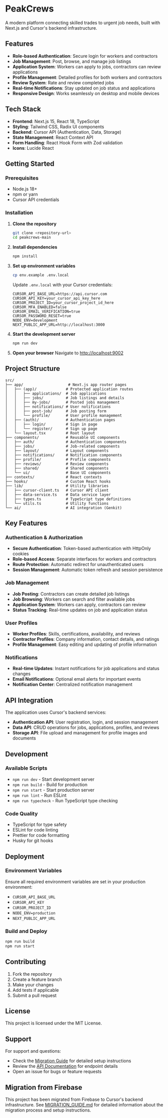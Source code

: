 # PeakCrews

A modern platform connecting skilled trades to urgent job needs, built with Next.js and Cursor's backend infrastructure.

## Features

- **Role-based Authentication**: Secure login for workers and contractors
- **Job Management**: Post, browse, and manage job listings
- **Application System**: Workers can apply to jobs, contractors can review applications
- **Profile Management**: Detailed profiles for both workers and contractors
- **Review System**: Rate and review completed jobs
- **Real-time Notifications**: Stay updated on job status and applications
- **Responsive Design**: Works seamlessly on desktop and mobile devices

## Tech Stack

- **Frontend**: Next.js 15, React 18, TypeScript
- **Styling**: Tailwind CSS, Radix UI components
- **Backend**: Cursor API (Authentication, Data, Storage)
- **State Management**: React Context API
- **Form Handling**: React Hook Form with Zod validation
- **Icons**: Lucide React

## Getting Started

### Prerequisites

- Node.js 18+ 
- npm or yarn
- Cursor API credentials

### Installation

1. **Clone the repository**
   ```bash
   git clone <repository-url>
   cd peakcrews-main
   ```

2. **Install dependencies**
   ```bash
   npm install
   ```

3. **Set up environment variables**
   ```bash
   cp env.example .env.local
   ```
   
   Update `.env.local` with your Cursor credentials:
   ```env
   CURSOR_API_BASE_URL=https://api.cursor.com
   CURSOR_API_KEY=your_cursor_api_key_here
   CURSOR_PROJECT_ID=your_cursor_project_id_here
   CURSOR_MFA_ENABLED=false
   CURSOR_EMAIL_VERIFICATION=true
   CURSOR_PASSWORD_RESET=true
   NODE_ENV=development
   NEXT_PUBLIC_APP_URL=http://localhost:3000
   ```

4. **Start the development server**
   ```bash
   npm run dev
   ```

5. **Open your browser**
   Navigate to [http://localhost:9002](http://localhost:9002)

## Project Structure

```
src/
├── app/                    # Next.js app router pages
│   ├── (app)/             # Protected application routes
│   │   ├── applications/  # Job applications
│   │   ├── jobs/          # Job listings and details
│   │   ├── my-jobs/       # Posted jobs management
│   │   ├── notifications/ # User notifications
│   │   ├── post-job/      # Job posting form
│   │   └── profile/       # User profile management
│   ├── (auth)/            # Authentication pages
│   │   ├── login/         # Sign in page
│   │   └── register/      # Sign up page
│   └── layout.tsx         # Root layout
├── components/            # Reusable UI components
│   ├── auth/              # Authentication components
│   ├── jobs/              # Job-related components
│   ├── layout/            # Layout components
│   ├── notifications/     # Notification components
│   ├── profile/           # Profile components
│   ├── reviews/           # Review components
│   ├── shared/            # Shared components
│   └── ui/                # Base UI components
├── contexts/              # React contexts
├── hooks/                 # Custom React hooks
├── lib/                   # Utility libraries
│   ├── cursor-client.ts   # Cursor API client
│   ├── data-service.ts    # Data service layer
│   ├── types.ts           # TypeScript type definitions
│   └── utils.ts           # Utility functions
└── ai/                    # AI integration (Genkit)
```

## Key Features

### Authentication & Authorization

- **Secure Authentication**: Token-based authentication with HttpOnly cookies
- **Role-based Access**: Separate interfaces for workers and contractors
- **Route Protection**: Automatic redirect for unauthenticated users
- **Session Management**: Automatic token refresh and session persistence

### Job Management

- **Job Posting**: Contractors can create detailed job listings
- **Job Browsing**: Workers can search and filter available jobs
- **Application System**: Workers can apply, contractors can review
- **Status Tracking**: Real-time updates on job and application status

### User Profiles

- **Worker Profiles**: Skills, certifications, availability, and reviews
- **Contractor Profiles**: Company information, contact details, and ratings
- **Profile Management**: Easy editing and updating of profile information

### Notifications

- **Real-time Updates**: Instant notifications for job applications and status changes
- **Email Notifications**: Optional email alerts for important events
- **Notification Center**: Centralized notification management

## API Integration

The application uses Cursor's backend services:

- **Authentication API**: User registration, login, and session management
- **Data API**: CRUD operations for jobs, applications, profiles, and reviews
- **Storage API**: File upload and management for profile images and documents

## Development

### Available Scripts

- `npm run dev` - Start development server
- `npm run build` - Build for production
- `npm run start` - Start production server
- `npm run lint` - Run ESLint
- `npm run typecheck` - Run TypeScript type checking

### Code Quality

- TypeScript for type safety
- ESLint for code linting
- Prettier for code formatting
- Husky for git hooks

## Deployment

### Environment Variables

Ensure all required environment variables are set in your production environment:

- `CURSOR_API_BASE_URL`
- `CURSOR_API_KEY`
- `CURSOR_PROJECT_ID`
- `NODE_ENV=production`
- `NEXT_PUBLIC_APP_URL`

### Build and Deploy

```bash
npm run build
npm run start
```

## Contributing

1. Fork the repository
2. Create a feature branch
3. Make your changes
4. Add tests if applicable
5. Submit a pull request

## License

This project is licensed under the MIT License.

## Support

For support and questions:

- Check the [Migration Guide](MIGRATION_GUIDE.md) for detailed setup instructions
- Review the [API Documentation](docs/api.md) for endpoint details
- Open an issue for bugs or feature requests

## Migration from Firebase

This project has been migrated from Firebase to Cursor's backend infrastructure. See [MIGRATION_GUIDE.md](MIGRATION_GUIDE.md) for detailed information about the migration process and setup instructions.
